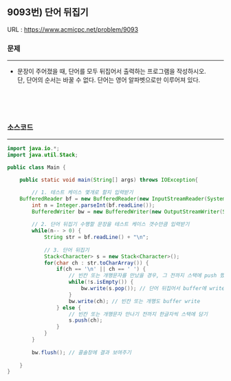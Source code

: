 ## 9093번) 단어 뒤집기		
URL : <https://www.acmicpc.net/problem/9093>

### 문제
***
* 문장이 주어졌을 때, 단어를 모두 뒤집어서 출력하는 프로그램을 작성하시오.
</br>단, 단어의 순서는 바꿀 수 없다. 단어는 영어 알파벳으로만 이루어져 있다.

</br></br></br>

### 소스코드
***
```java
import java.io.*;
import java.util.Stack;

public class Main {

	public static void main(String[] args) throws IOException{

		// 1. 테스트 케이스 몇개로 할지 입력받기
    BufferedReader bf = new BufferedReader(new InputStreamReader(System.in));
		int n = Integer.parseInt(bf.readLine()); 
		BufferedWriter bw = new BufferedWriter(new OutputStreamWriter(System.out));
		
		// 2. 단어 뒤집기 수행할 문장을 테스트 케이스 갯수만큼 입력받기
		while(n-- > 0) {
			String str = bf.readLine() + "\n";
		
			// 3. 단어 뒤집기
			Stack<Character> s = new Stack<Character>();
			for(char ch : str.toCharArray()) {
				if(ch == '\n' || ch == ' ') { 
					// 빈칸 또는 개행문자를 만났을 경우, 그 전까지 스택에 push 했던 글자들 하나씩 pop
					while(!s.isEmpty()) {
						bw.write(s.pop()); // 단어 뒤집어서 buffer에 write
					}
					bw.write(ch); // 빈칸 또는 개행도 buffer write
				} else {
					// 빈칸 또는 개행문자 만나기 전까지 한글자씩 스택에 담기
					s.push(ch);
				}
			}
		}
		
		bw.flush(); // 콜솔창에 결과 보여주기
		
	}
}
```
